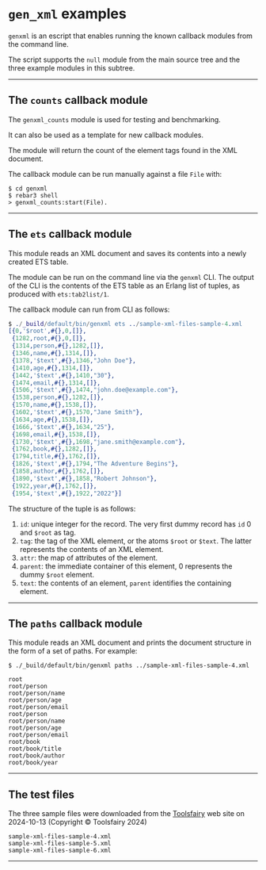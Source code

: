 # `gen_xml` examples

`genxml` is an escript that enables running the known callback modules
from the command line.

The script supports the `null` module from the main source tree and
the three example modules in this subtree.

---

## The `counts` callback module

The `genxml_counts` module is used for testing and benchmarking.

It can also be used as a template for new callback modules.

The module will return the count of the element tags found in the XML
document.

The callback module can be run manually against a file `File` with:

    $ cd genxml
    $ rebar3 shell
    > genxml_counts:start(File).

---

## The `ets` callback module

This module reads an XML document and saves its contents into a newly
created ETS table.

The module can be run on the command line via the `genxml` CLI. The
output of the CLI is the contents of the ETS table as an Erlang list
of tuples, as produced with `ets:tab2list/1`.

The callback module can run from CLI as follows:

```erlang
$ ./_build/default/bin/genxml ets ../sample-xml-files-sample-4.xml
[{0,'$root',#{},0,[]},
 {1282,root,#{},0,[]},
 {1314,person,#{},1282,[]},
 {1346,name,#{},1314,[]},
 {1378,'$text',#{},1346,"John Doe"},
 {1410,age,#{},1314,[]},
 {1442,'$text',#{},1410,"30"},
 {1474,email,#{},1314,[]},
 {1506,'$text',#{},1474,"john.doe@example.com"},
 {1538,person,#{},1282,[]},
 {1570,name,#{},1538,[]},
 {1602,'$text',#{},1570,"Jane Smith"},
 {1634,age,#{},1538,[]},
 {1666,'$text',#{},1634,"25"},
 {1698,email,#{},1538,[]},
 {1730,'$text',#{},1698,"jane.smith@example.com"},
 {1762,book,#{},1282,[]},
 {1794,title,#{},1762,[]},
 {1826,'$text',#{},1794,"The Adventure Begins"},
 {1858,author,#{},1762,[]},
 {1890,'$text',#{},1858,"Robert Johnson"},
 {1922,year,#{},1762,[]},
 {1954,'$text',#{},1922,"2022"}]
```

The structure of the tuple is as follows:

1. `id`: unique integer for the record. The very first dummy record
   has `id` 0 and `$root` as tag.
1. `tag`: the tag of the XML element, or the atoms `$root` or
   `$text`. The latter represents the contents of an XML element.
1. `attr`: the map of attributes of the element.
1. `parent`: the immediate container of this element, 0 represents the
   dummy `$root` element.
1. `text`: the contents of an element, `parent` identifies the
   containing element.

---

## The `paths` callback module

This module reads an XML document and prints the document structure in
the form of a set of paths. For example:

```
$ ./_build/default/bin/genxml paths ../sample-xml-files-sample-4.xml

root
root/person
root/person/name
root/person/age
root/person/email
root/person
root/person/name
root/person/age
root/person/email
root/book
root/book/title
root/book/author
root/book/year
```

---

## The test files

The three sample files were downloaded from the
[Toolsfairy](https://toolsfairy.com/tools/code-test/sample-xml-files)
web site on 2024-10-13 (Copyright © Toolsfairy 2024)

    sample-xml-files-sample-4.xml
    sample-xml-files-sample-5.xml
    sample-xml-files-sample-6.xml

---
